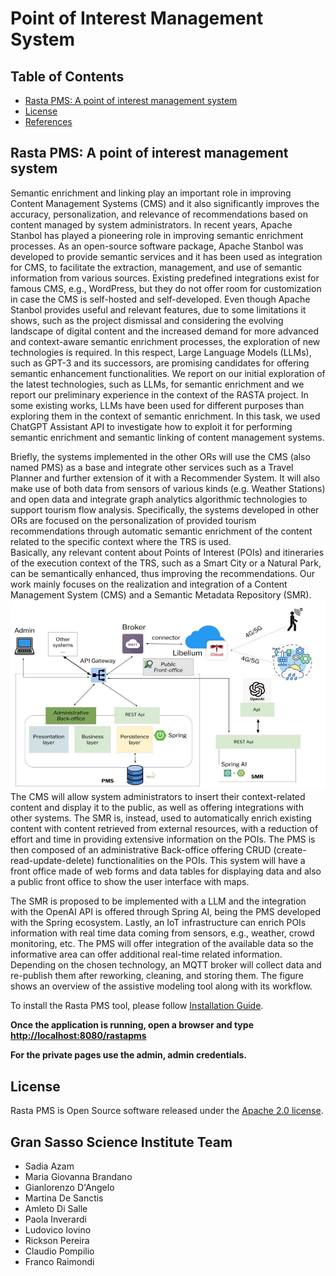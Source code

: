 # Point of Interest Management System
## Table of Contents

- [Rasta PMS: A point of interest management system](#rasta-PMS-a-point-of-interest-management-system)
- [License](#license)
- [References](#references)


## Rasta PMS: A point of interest management system
Semantic enrichment and linking play an important role in improving Content Management Systems (CMS) and it also significantly improves the accuracy, personalization, and relevance of recommendations based on content managed by system administrators. In recent years, Apache Stanbol has played a pioneering role in improving semantic enrichment processes. As an open-source software package, Apache Stanbol was developed to provide semantic services and it has been used as integration for CMS, to facilitate the extraction, management, and use of semantic information from various sources. Existing predefined integrations exist for famous CMS, e.g., WordPress, but they do not offer room for customization in case the CMS is self-hosted and self-developed. Even though Apache Stanbol provides useful and relevant features, due to some limitations it shows, such as the project dismissal and considering the evolving landscape of digital content and the increased demand for more advanced and context-aware semantic enrichment processes, the exploration of new technologies is required. In this respect, Large Language Models (LLMs), such as GPT-3 and its successors, are promising candidates for offering semantic enhancement functionalities. We report on our initial exploration of the latest technologies, such as LLMs, for semantic enrichment and we report our preliminary experience in the context of the RASTA project. In some existing works, LLMs have been used for different purposes than exploring them in the context of semantic enrichment.  In this task, we used ChatGPT Assistant API to investigate how to exploit it for performing semantic enrichment and semantic linking of content management systems.

Briefly, the systems implemented in the other ORs will use the CMS (also named PMS) as a base and integrate other services such as a Travel Planner and further extension of it with a Recommender System. It will also make use of both data from sensors of various kinds (e.g. Weather Stations) and open data and integrate graph analytics algorithmic technologies to support tourism flow analysis.  Specifically, the systems developed in other ORs are focused on the personalization of provided tourism recommendations through automatic semantic enrichment of the content related to the specific context where the TRS is used.  
Basically, any relevant content about Points of Interest (POIs) and itineraries of the execution context of the TRS, such as a Smart City or a Natural Park, can be semantically enhanced, thus improving the recommendations. Our work mainly focuses on the realization and integration of a Content Management System (CMS) and a Semantic Metadata Repository (SMR).
![Overview of the Rasta PMS architecture](assets/rasta-pms-architecture.png)
The CMS will allow system administrators to insert their context-related content and display it to the public, as well as offering integrations with other systems. The SMR is, instead, used to automatically enrich existing content with content retrieved from external resources, with a reduction of effort and time in providing extensive information on the POIs. The PMS is then composed of an administrative Back-office offering CRUD (create-read-update-delete) functionalities on the POIs. This system will have a front office made of web forms and data tables for displaying data and also a public front office to show the user interface with maps.

The SMR is proposed to be implemented with a LLM and the integration with the OpenAI API is offered through Spring AI, being the PMS developed with the Spring ecosystem. Lastly, an IoT infrastructure can enrich POIs information with real time data coming from sensors, e.g., weather, crowd monitoring, etc. The PMS will offer integration of the available data so the informative area can offer additional real-time related information. Depending on the chosen technology, an MQTT broker will collect data and re-publish them after reworking, cleaning, and storing them.
The figure shows an overview of the assistive modeling tool along with its workflow.





To install the Rasta PMS tool, please follow [Installation Guide](/Install.md).

**Once the application is running, open a browser and type [http://localhost:8080/rastapms](http://localhost:8080/rastapms)**

**For the private pages use the admin, admin credentials.**


## License
Rasta PMS is Open Source software released under the [Apache 2.0 license](/LICENSE.md).

## Gran Sasso Science Institute Team
- Sadia Azam
- Maria Giovanna Brandano
- Gianlorenzo D'Angelo
- Martina De Sanctis
- Amleto Di Salle
- Paola Inverardi
- Ludovico Iovino
- Rickson Pereira
- Claudio Pompilio
- Franco Raimondi


